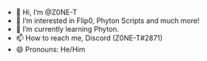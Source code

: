 - 👋 Hi, I’m @Z0NE-T
- 👀 I’m interested in Flip0, Phyton Scripts and much more!
- 🌱 I’m currently learning Phyton.
- 📫 How to reach me, Discord (Z0NE-T#2871)
- 😄 Pronouns: He/Him

<!---
Z0NE-T/Z0NE-T is a ✨ special ✨ repository because its `README.md` (this file) appears on your GitHub profile.
You can click the Preview link to take a look at your changes.
--->
